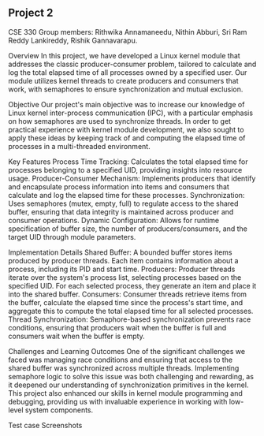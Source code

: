 Project 2
-------------------------------------------------------------------------------------------------------------------------------------
CSE 330
Group members: Rithwika Annamaneedu, Nithin Abburi, Sri Ram Reddy Lankireddy, Rishik Gannavarapu.

Overview
In this project, we have developed a Linux kernel module that addresses the classic producer-consumer problem, tailored to calculate and log the total elapsed time of all processes owned by a specified user. Our module utilizes kernel threads to create producers and consumers that work, with semaphores to ensure synchronization and mutual exclusion.

Objective
Our project's main objective was to increase our knowledge of Linux kernel inter-process communication (IPC), with a particular emphasis on how semaphores are used to synchronize threads. In order to get practical experience with kernel module development, we also sought to apply these ideas by keeping track of and computing the elapsed time of processes in a multi-threaded environment.

Key Features
Process Time Tracking: Calculates the total elapsed time for processes belonging to a specified UID, providing insights into resource usage.
Producer-Consumer Mechanism: Implements producers that identify and encapsulate process information into items and consumers that calculate and log the elapsed time for these processes.
Synchronization: Uses semaphores (mutex, empty, full) to regulate access to the shared buffer, ensuring that data integrity is maintained across producer and consumer operations.
Dynamic Configuration: Allows for runtime specification of buffer size, the number of producers/consumers, and the target UID through module parameters.

Implementation Details
Shared Buffer: A bounded buffer stores items produced by producer threads. Each item contains information about a process, including its PID and start time.
Producers: Producer threads iterate over the system's process list, selecting processes based on the specified UID. For each selected process, they generate an item and place it into the shared buffer.
Consumers: Consumer threads retrieve items from the buffer, calculate the elapsed time since the process's start time, and aggregate this to compute the total elapsed time for all selected processes.
Thread Synchronization: Semaphore-based synchronization prevents race conditions, ensuring that producers wait when the buffer is full and consumers wait when the buffer is empty.

Challenges and Learning Outcomes
One of the significant challenges we faced was managing race conditions and ensuring that access to the shared buffer was synchronized across multiple threads. Implementing semaphore logic to solve this issue was both challenging and rewarding, as it deepened our understanding of synchronization primitives in the kernel. This project also enhanced our skills in kernel module programming and debugging, providing us with invaluable experience in working with low-level system components.

Test case Screenshots

